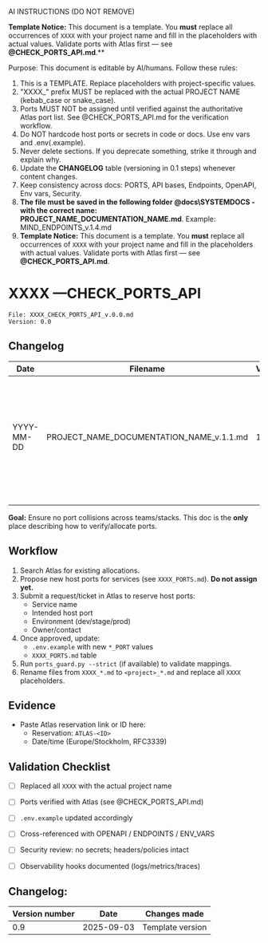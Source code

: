 AI INSTRUCTIONS (DO NOT REMOVE)

**Template Notice:** This document is a template. You **must** replace all occurrences of `XXXX` with your project name and fill in the placeholders with actual values. Validate ports with Atlas first — see **@CHECK_PORTS_API.md**.**

Purpose: This document is editable by AI/humans. Follow these rules:

1) This is a TEMPLATE. Replace placeholders with project-specific values.
2) "XXXX_" prefix MUST be replaced with the actual PROJECT NAME (kebab_case or snake_case).
3) Ports MUST NOT be assigned until verified against the authoritative Atlas port list.
   See @CHECK_PORTS_API.md for the verification workflow.
4) Do NOT hardcode host ports or secrets in code or docs. Use env vars and .env(.example).
5) Never delete sections. If you deprecate something, strike it through and explain why.
6) Update the **CHANGELOG** table (versioning in 0.1 steps) whenever content changes.
7) Keep consistency across docs: PORTS, API bases, Endpoints, OpenAPI, Env vars, Security.
8) **The file must be saved in the following folder @docs\SYSTEMDOCS - with the correct name: PROJECT_NAME_DOCUMENTATION_NAME.md**. Example: MIND_ENDPOINTS_v.1.4.md
9) **Template Notice:** This document is a template. You **must** replace all occurrences of `XXXX` with your project name and fill in the placeholders with actual values. Validate ports with Atlas first — see **@CHECK_PORTS_API.md**.

# XXXX —CHECK_PORTS_API

```
File: XXXX_CHECK_PORTS_API_v.0.0.md
Version: 0.0

```

## **Changelog**

| Date       | Filename                                 | Version | Changes                                          | Author                                                       |
| ---------- | ---------------------------------------- | ------- | ------------------------------------------------ | ------------------------------------------------------------ |
| YYYY-MM-DD | PROJECT_NAME_DOCUMENTATION_NAME_v.1.1.md | 1.1     | Write the changes that are made in the file here | If you are an agent write what agent you are (example - Gemini, Chat GPT 5) |
|            |                                          |         |                                                  |                                                              |
|            |                                          |         |                                                  |                                                              |



**Goal:** Ensure no port collisions across teams/stacks. This doc is the **only** place describing how to verify/allocate ports.

## Workflow
1. Search Atlas for existing allocations.
2. Propose new host ports for services (see `XXXX_PORTS.md`). **Do not assign yet.**
3. Submit a request/ticket in Atlas to reserve host ports:
   - Service name
   - Intended host port
   - Environment (dev/stage/prod)
   - Owner/contact
4. Once approved, update:
   - `.env.example` with new `*_PORT` values
   - `XXXX_PORTS.md` table
5. Run `ports_guard.py --strict` (if available) to validate mappings.
6. Rename files from `XXXX_*.md` to `<project>_*.md` and replace all `XXXX` placeholders.

## Evidence
- Paste Atlas reservation link or ID here:
  - Reservation: `ATLAS-<ID>`
  - Date/time (Europe/Stockholm, RFC3339)


## Validation Checklist
- [ ] Replaced all `XXXX` with the actual project name
- [ ] Ports verified with Atlas (see @CHECK_PORTS_API.md)
- [ ] `.env.example` updated accordingly
- [ ] Cross-referenced with OPENAPI / ENDPOINTS / ENV_VARS
- [ ] Security review: no secrets; headers/policies intact
- [ ] Observability hooks documented (logs/metrics/traces)


## Changelog:  

| Version number | Date       | Changes made     |
| -------------- | ---------- | ---------------- |
| 0.9            | 2025-09-03 | Template version |

